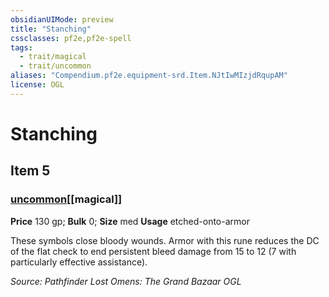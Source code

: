 ```yaml
---
obsidianUIMode: preview
title: "Stanching"
cssclasses: pf2e,pf2e-spell
tags:
  - trait/magical
  - trait/uncommon
aliases: "Compendium.pf2e.equipment-srd.Item.NJtIwMIzjdRqupAM"
license: OGL
---
```

# Stanching
## Item 5
### [uncommon](uncommon "Uncommon Rarity Trait")[[magical]]


**Price** 130 gp; 
**Bulk** 0; **Size** med
**Usage** etched-onto-armor

These symbols close bloody wounds. Armor with this rune reduces the DC of the flat check to end persistent bleed damage from 15 to 12 (7 with particularly effective assistance).

*Source: Pathfinder Lost Omens: The Grand Bazaar*
*OGL*
